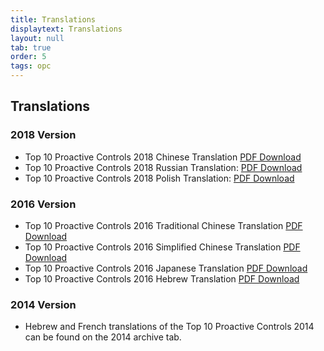```yaml
---
title: Translations
displaytext: Translations
layout: null
tab: true
order: 5
tags: opc
---
```



## Translations

### 2018 Version
  - Top 10 Proactive Controls 2018 Chinese Translation [PDF Download](https://github.com/OWASP/www-project-proactive-controls/blob/master/v3/OWASP_Top_10_Proactive_Controls_V3_Chinese.pdf)
  - Top 10 Proactive Controls 2018 Russian Translation: [PDF Download](https://github.com/OWASP/www-project-proactive-controls/blob/master/v3/Owasp-top-10-proactive-controls-2018-russian.pdf)
  - Top 10 Proactive Controls 2018 Polish Translation: [PDF Download](https://github.com/OWASP/www-project-proactive-controls/blob/master/v3/OWASP_TOP_10_Proactive_Controls_2018_V3_PL.pdf)

### 2016 Version
  - Top 10 Proactive Controls 2016 Traditional Chinese Translation [PDF Download](Media:OWASPTop10ProactiveControls2016-Chinese.pdf )
  - Top 10 Proactive Controls 2016 Simplified Chinese Translation [PDF Download](Media:OWASPTop10ProactiveControls2016-SimplifiedChinese.pdf )
  - Top 10 Proactive Controls 2016 Japanese Translation [PDF Download](Media:OWASPTop10ProactiveControls2016-Japanese.pdf )
  - Top 10 Proactive Controls 2016 Hebrew Translation [PDF Download](Media:OWASP_Proactive_Controls_2-Hebrew.pdf )

### 2014 Version
  - Hebrew and French translations of the Top 10 Proactive Controls 2014
    can be found on the 2014 archive tab.